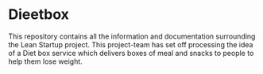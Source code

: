 # Dieetbox

This repository contains all the information and documentation surrounding the Lean Startup project.
This project-team has set off processing the idea of a Diet box service which delivers boxes of meal and snacks to people to help them lose weight.
